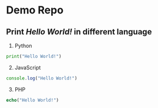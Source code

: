 # Demo Repo

## Print *Hello World!* in different language

1. Python
```python
print("Hello World!")
```
2. JavaScript
```js
console.log("Hello World!")
```
3. PHP
```php
echo("Hello World!")
```
